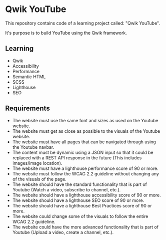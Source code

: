# Qwik YouTube

This repository contains code of a learning project called: "Qwik YouTube".

It's purpose is to build YouTube using the Qwik framework.

## Learning

- Qwik
- Accessibility
- Performance
- Semantic HTML
- SCSS
- Lighthouse
- SEO

## Requirements

- The website must use the same font and sizes as used on the Youtube website.
- The website must get as close as possible to the visuals of the Youtube website.
- The website must have all pages that can be navigated through using the Youtube navbar.
- The content must be dynamic using a JSON input so that it could be replaced with a REST API response in the future (This includes images/image location).
- The website must have a lighthouse performance score of 90 or more.
- The website must follow the WCAG 2.2 guideline without changing any of the visuals of the page.
- The website should have the standard functionality that is part of Youtube (Watch a video, subscribe to channel, etc.).
- The website should have a lighthouse accessibility score of 90 or more.
- The website should have a lighthouse SEO score of 90 or more.
- The website should have a lighthouse Best Practices score of 90 or more.
- The website could change some of the visuals to follow the entire WCAG 2.2 guideline.
- The website could have the more advanced functionality that is part of Youtube (Upload a video, create a channel, etc.).
